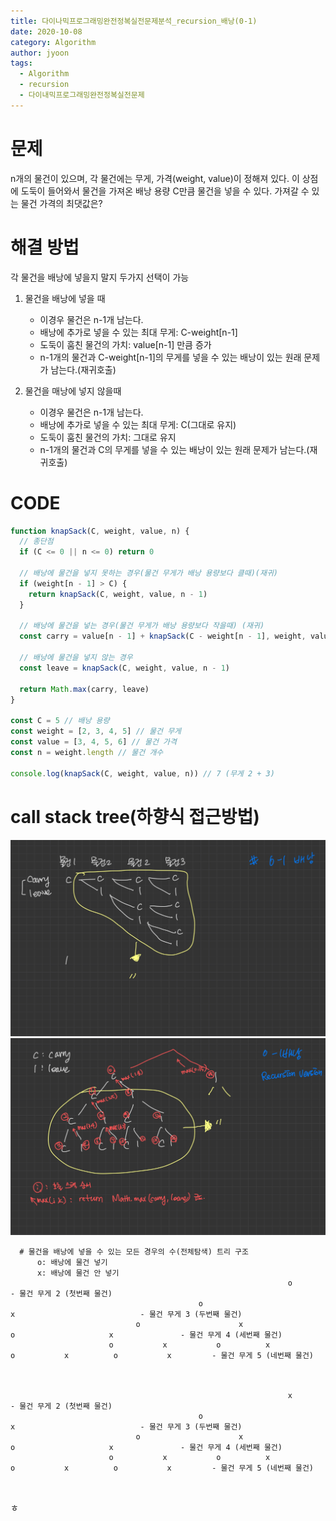 ```yaml
---
title: 다이나믹프로그래밍완전정복실전문제분석_recursion_배낭(0-1)
date: 2020-10-08
category: Algorithm
author: jyoon
tags:
  - Algorithm
  - recursion
  - 다이내믹프로그래밍완전정복실전문제
---
```


# 문제

n개의 물건이 있으며, 각 물건에는 무게, 가격(weight, value)이 정해져 있다.
이 상점에 도둑이 들어와서 물건을 가져온 배낭 용량 C만큼 물건을 넣을 수 있다.
가져갈 수 있는 물건 가격의 최댓값은?

# 해결 방법

각 물건을 배낭에 넣을지 말지 두가지 선택이 가능

1. 물건을 배낭에 넣을 때

   - 이경우 물건은 n-1개 남는다.
   - 배낭에 추가로 넣을 수 있는 최대 무게: C-weight[n-1]
   - 도둑이 훔친 물건의 가치: value[n-1] 만큼 증가
   - n-1개의 물건과 C-weight[n-1]의 무게를 넣을 수 있는 배낭이 있는 원래 문제가 남는다.(재귀호출)

2. 물건을 매낭에 넣지 않을때

   - 이경우 물건은 n-1개 남는다.
   - 배낭에 추가로 넣을 수 있는 최대 무게: C(그대로 유지)
   - 도둑이 훔친 물건의 가치: 그대로 유지
   - n-1개의 물건과 C의 무게를 넣을 수 있는 배낭이 있는 원래 문제가 남는다.(재귀호출)

# CODE

```js
function knapSack(C, weight, value, n) {
  // 종단점
  if (C <= 0 || n <= 0) return 0

  // 배낭에 물건을 넣지 못하는 경우(물건 무게가 배낭 용량보다 클때)(재귀)
  if (weight[n - 1] > C) {
    return knapSack(C, weight, value, n - 1)
  }

  // 배낭에 물건을 넣는 경우(물건 무게가 배낭 용량보다 작을때) (재귀)
  const carry = value[n - 1] + knapSack(C - weight[n - 1], weight, value, n - 1)

  // 배낭에 물건을 넣지 않는 경우
  const leave = knapSack(C, weight, value, n - 1)

  return Math.max(carry, leave)
}

const C = 5 // 배낭 용량
const weight = [2, 3, 4, 5] // 물건 무게
const value = [3, 4, 5, 6] // 물건 가격
const n = weight.length // 물건 개수

console.log(knapSack(C, weight, value, n)) // 7 (무게 2 + 3)
```

# call stack tree(하향식 접근방법)

![](./img/09_0-1배낭_recursion_1.jpg)
![](./img/09_0-1배낭_recursion_2.jpg)

```
  # 물건을 배낭에 넣을 수 있는 모든 경우의 수(전체탐색) 트리 구조
      o: 배낭에 물건 넣기
      x: 배낭에 물건 안 넣기
                                                              o                                                    - 물건 무게 2 (첫번째 물건)
                                          o                                           x                            - 물건 무게 3 (두번째 물건)
                            o                      x                         o                     x               - 물건 무게 4 (세번째 물건)
                      o           x           o          x            o           x          o           x         - 물건 무게 5 (네번째 물건)



                                                              x                                                    - 물건 무게 2 (첫번째 물건)
                                          o                                           x                            - 물건 무게 3 (두번째 물건)
                            o                      x                         o                     x               - 물건 무게 4 (세번째 물건)
                      o           x           o          x            o           x          o           x         - 물건 무게 5 (네번째 물건)



```

ㅎ
